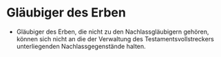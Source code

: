 # Gläubiger des Erben

- Gläubiger des Erben, die nicht zu den Nachlassgläubigern gehören, können sich nicht an die der Verwaltung des Testamentsvollstreckers unterliegenden Nachlassgegenstände halten.

